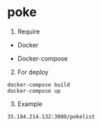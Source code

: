 # poke

1. Require

  - Docker

  - Docker-compose

2. For deploy
  ```
  docker-compose build
  docker-compose up
  ```
3. Example
```
35.184.214.132:3000/pokelist
```
